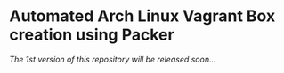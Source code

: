 # Automated Arch Linux Vagrant Box creation using Packer

_The 1st version of this repository will be released soon..._
